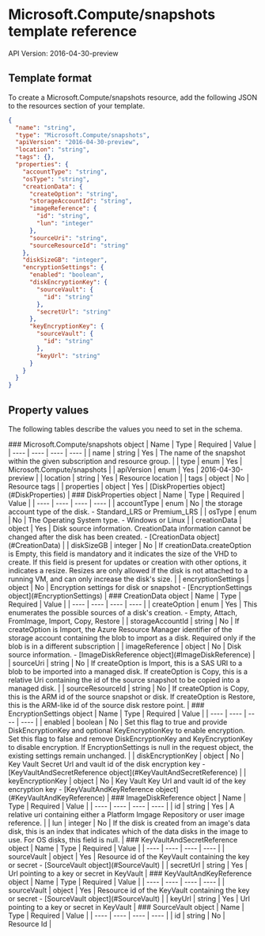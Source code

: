 # Microsoft.Compute/snapshots template reference
API Version: 2016-04-30-preview
## Template format

To create a Microsoft.Compute/snapshots resource, add the following JSON to the resources section of your template.

```json
{
  "name": "string",
  "type": "Microsoft.Compute/snapshots",
  "apiVersion": "2016-04-30-preview",
  "location": "string",
  "tags": {},
  "properties": {
    "accountType": "string",
    "osType": "string",
    "creationData": {
      "createOption": "string",
      "storageAccountId": "string",
      "imageReference": {
        "id": "string",
        "lun": "integer"
      },
      "sourceUri": "string",
      "sourceResourceId": "string"
    },
    "diskSizeGB": "integer",
    "encryptionSettings": {
      "enabled": "boolean",
      "diskEncryptionKey": {
        "sourceVault": {
          "id": "string"
        },
        "secretUrl": "string"
      },
      "keyEncryptionKey": {
        "sourceVault": {
          "id": "string"
        },
        "keyUrl": "string"
      }
    }
  }
}
```
## Property values

The following tables describe the values you need to set in the schema.

<a id="Microsoft.Compute/snapshots" />
### Microsoft.Compute/snapshots object
|  Name | Type | Required | Value |
|  ---- | ---- | ---- | ---- |
|  name | string | Yes | The name of the snapshot within the given subscription and resource group. |
|  type | enum | Yes | Microsoft.Compute/snapshots |
|  apiVersion | enum | Yes | 2016-04-30-preview |
|  location | string | Yes | Resource location |
|  tags | object | No | Resource tags |
|  properties | object | Yes | [DiskProperties object](#DiskProperties) |


<a id="DiskProperties" />
### DiskProperties object
|  Name | Type | Required | Value |
|  ---- | ---- | ---- | ---- |
|  accountType | enum | No | the storage account type of the disk. - Standard_LRS or Premium_LRS |
|  osType | enum | No | The Operating System type. - Windows or Linux |
|  creationData | object | Yes | Disk source information. CreationData information cannot be changed after the disk has been created. - [CreationData object](#CreationData) |
|  diskSizeGB | integer | No | If creationData.createOption is Empty, this field is mandatory and it indicates the size of the VHD to create. If this field is present for updates or creation with other options, it indicates a resize. Resizes are only allowed if the disk is not attached to a running VM, and can only increase the disk's size. |
|  encryptionSettings | object | No | Encryption settings for disk or snapshot - [EncryptionSettings object](#EncryptionSettings) |


<a id="CreationData" />
### CreationData object
|  Name | Type | Required | Value |
|  ---- | ---- | ---- | ---- |
|  createOption | enum | Yes | This enumerates the possible sources of a disk's creation. - Empty, Attach, FromImage, Import, Copy, Restore |
|  storageAccountId | string | No | If createOption is Import, the Azure Resource Manager identifier of the storage account containing the blob to import as a disk. Required only if the blob is in a different subscription |
|  imageReference | object | No | Disk source information. - [ImageDiskReference object](#ImageDiskReference) |
|  sourceUri | string | No | If createOption is Import, this is a SAS URI to a blob to be imported into a managed disk. If createOption is Copy, this is a relative Uri containing the id of the source snapshot to be copied into a managed disk. |
|  sourceResourceId | string | No | If createOption is Copy, this is the ARM id of the source snapshot or disk. If createOption is Restore, this is the ARM-like id of the source disk restore point. |


<a id="EncryptionSettings" />
### EncryptionSettings object
|  Name | Type | Required | Value |
|  ---- | ---- | ---- | ---- |
|  enabled | boolean | No | Set this flag to true and provide DiskEncryptionKey and optional KeyEncryptionKey to enable encryption. Set this flag to false and remove DiskEncryptionKey and KeyEncryptionKey to disable encryption. If EncryptionSettings is null in the request object, the existing settings remain unchanged. |
|  diskEncryptionKey | object | No | Key Vault Secret Url and vault id of the disk encryption key - [KeyVaultAndSecretReference object](#KeyVaultAndSecretReference) |
|  keyEncryptionKey | object | No | Key Vault Key Url and vault id of the key encryption key - [KeyVaultAndKeyReference object](#KeyVaultAndKeyReference) |


<a id="ImageDiskReference" />
### ImageDiskReference object
|  Name | Type | Required | Value |
|  ---- | ---- | ---- | ---- |
|  id | string | Yes | A relative uri containing either a Platform Imgage Repository or user image reference. |
|  lun | integer | No | If the disk is created from an image's data disk, this is an index that indicates which of the data disks in the image to use. For OS disks, this field is null. |


<a id="KeyVaultAndSecretReference" />
### KeyVaultAndSecretReference object
|  Name | Type | Required | Value |
|  ---- | ---- | ---- | ---- |
|  sourceVault | object | Yes | Resource id of the KeyVault containing the key or secret - [SourceVault object](#SourceVault) |
|  secretUrl | string | Yes | Url pointing to a key or secret in KeyVault |


<a id="KeyVaultAndKeyReference" />
### KeyVaultAndKeyReference object
|  Name | Type | Required | Value |
|  ---- | ---- | ---- | ---- |
|  sourceVault | object | Yes | Resource id of the KeyVault containing the key or secret - [SourceVault object](#SourceVault) |
|  keyUrl | string | Yes | Url pointing to a key or secret in KeyVault |


<a id="SourceVault" />
### SourceVault object
|  Name | Type | Required | Value |
|  ---- | ---- | ---- | ---- |
|  id | string | No | Resource Id |

